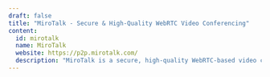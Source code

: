 ```yaml
---
draft: false
title: "MiroTalk - Secure & High-Quality WebRTC Video Conferencing"
content:
  id: mirotalk
  name: MiroTalk
  website: https://p2p.mirotalk.com/
  description: "MiroTalk is a secure, high-quality WebRTC-based video conferencing solution offering 4K video, real-time collaboration, and end-to-end encryption, ensuring privacy and seamless communication across all platforms."
---
```


